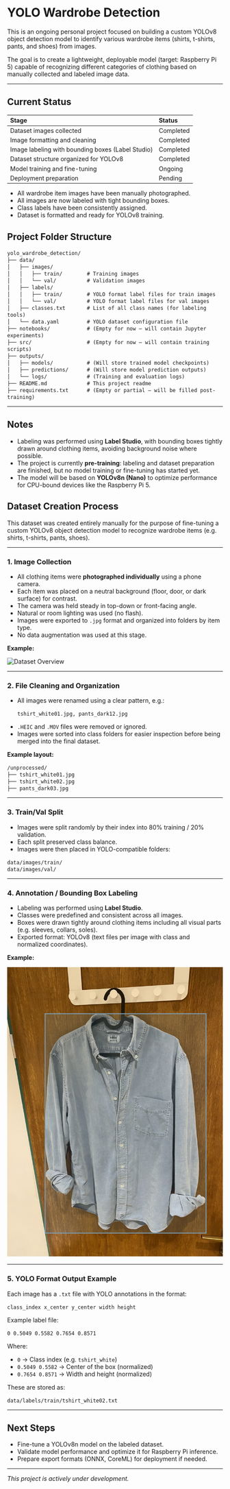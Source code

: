 # YOLO Wardrobe Detection

This is an ongoing personal project focused on building a custom YOLOv8 object detection model to identify various wardrobe items (shirts, t-shirts, pants, and shoes) from images.

The goal is to create a lightweight, deployable model (target: Raspberry Pi 5) capable of recognizing different categories of clothing based on manually collected and labeled image data.

---

## Current Status

| Stage | Status |
|:---|:---|
| Dataset images collected | Completed |
| Image formatting and cleaning | Completed |
| Image labeling with bounding boxes (Label Studio) | Completed |
| Dataset structure organized for YOLOv8 | Completed |
| Model training and fine-tuning | Ongoing |
| Deployment preparation | Pending |

- All wardrobe item images have been manually photographed.
- All images are now labeled with tight bounding boxes.
- Class labels have been consistently assigned.
- Dataset is formatted and ready for YOLOv8 training.


## Project Folder Structure

```
yolo_wardrobe_detection/
├── data/
│   ├── images/
│   │   ├── train/        # Training images
│   │   └── val/          # Validation images
│   ├── labels/
│   │   ├── train/        # YOLO format label files for train images
│   │   └── val/          # YOLO format label files for val images
│   ├── classes.txt       # List of all class names (for labeling tools)
│   └── data.yaml         # YOLO dataset configuration file
├── notebooks/            # (Empty for now — will contain Jupyter experiments)
├── src/                  # (Empty for now — will contain training scripts)
├── outputs/
│   ├── models/           # (Will store trained model checkpoints)
│   ├── predictions/      # (Will store model prediction outputs)
│   └── logs/             # (Training and evaluation logs)
├── README.md             # This project readme
├── requirements.txt      # (Empty or partial — will be filled post-training)
```

---

## Notes

- Labeling was performed using **Label Studio**, with bounding boxes tightly drawn around clothing items, avoiding background noise where possible.
- The project is currently **pre-training**: labeling and dataset preparation are finished, but no model training or fine-tuning has started yet.
- The model will be based on **YOLOv8n (Nano)** to optimize performance for CPU-bound devices like the Raspberry Pi 5.


## Dataset Creation Process

This dataset was created entirely manually for the purpose of fine-tuning a custom YOLOv8 object detection model to recognize wardrobe items (e.g. shirts, t-shirts, pants, shoes).

---

### 1. Image Collection

- All clothing items were **photographed individually** using a phone camera.
- Each item was placed on a neutral background (floor, door, or dark surface) for contrast.
- The camera was held steady in top-down or front-facing angle.
- Natural or room lighting was used (no flash).
- Images were exported to `.jpg` format and organized into folders by item type.
- No data augmentation was used at this stage.

**Example:**

![Dataset Overview](assets/dataset_overview.png)

---

### 2. File Cleaning and Organization

- All images were renamed using a clear pattern, e.g.:
  ```
  tshirt_white01.jpg, pants_dark12.jpg
  ```
- `.HEIC` and `.MOV` files were removed or ignored.
- Images were sorted into class folders for easier inspection before being merged into the final dataset.

**Example layout:**

```
/unprocessed/
├── tshirt_white01.jpg
├── tshirt_white02.jpg
├── pants_dark03.jpg
```

---

### 3. Train/Val Split

- Images were split randomly by their index into 80% training / 20% validation.
- Each split preserved class balance.
- Images were then placed in YOLO-compatible folders:

```
data/images/train/
data/images/val/
```

---

### 4. Annotation / Bounding Box Labeling

- Labeling was performed using **Label Studio**.
- Classes were predefined and consistent across all images.
- Boxes were drawn tightly around clothing items including all visual parts (e.g. sleeves, collars, soles).
- Exported format: YOLOv8 (text files per image with class and normalized coordinates).

**Example:**

![Bounding Box Example](assets/bounding_box.png)

---

### 5. YOLO Format Output Example

Each image has a `.txt` file with YOLO annotations in the format:

```
class_index x_center y_center width height
```

Example label file:

```
0 0.5049 0.5582 0.7654 0.8571
```

Where:
- `0` → Class index (e.g. `tshirt_white`)
- `0.5049 0.5582` → Center of the box (normalized)
- `0.7654 0.8571` → Width and height (normalized)

These are stored as:

```
data/labels/train/tshirt_white02.txt
```

---

## Next Steps

- Fine-tune a YOLOv8n model on the labeled dataset.
- Validate model performance and optimize it for Raspberry Pi inference.
- Prepare export formats (ONNX, CoreML) for deployment if needed.

---

*This project is actively under development.*
